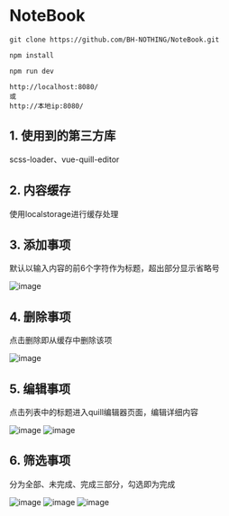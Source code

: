 # NoteBook
```
git clone https://github.com/BH-NOTHING/NoteBook.git
```
```
npm install
```
```
npm run dev
```
```
http://localhost:8080/
或
http://本地ip:8080/
```
## 1. 使用到的第三方库
scss-loader、vue-quill-editor

## 2. 内容缓存
使用localstorage进行缓存处理

## 3. 添加事项
默认以输入内容的前6个字符作为标题，超出部分显示省略号

![image](https://file3.ih5.cn/v35/files/0a00142e4510684100857ed017c78c84_63949_836_1206.jpg)

## 4. 删除事项
点击删除即从缓存中删除该项

![image](https://file3.ih5.cn/v35/files/5d0a4892cebd871af3f59c9ae5ebbf0d_77672_778_1210.jpg)
## 5. 编辑事项
点击列表中的标题进入quill编辑器页面，编辑详细内容

![image](https://file3.ih5.cn/v35/files/c1c170ab66f79f0927880cc759b067b7_84090_772_1196.jpg)
![image](https://file3.ih5.cn/v35/files/d406f272a9e94e130a6b80aacf237fa1_54011_722_1148.jpg)
## 6. 筛选事项
分为全部、未完成、完成三部分，勾选即为完成

![image](https://file3.ih5.cn/v35/files/781943e532c66f98c764d3302b1877d2_73942_726_1198.jpg)
![image](https://file3.ih5.cn/v35/files/c0c308f50ae6d6ae563350c4d28e6ce3_61081_756_1152.jpg)
![image](https://file3.ih5.cn/v35/files/9f7914fc1f58fdfdf018b583657ce0ae_60642_758_1198.jpg)

